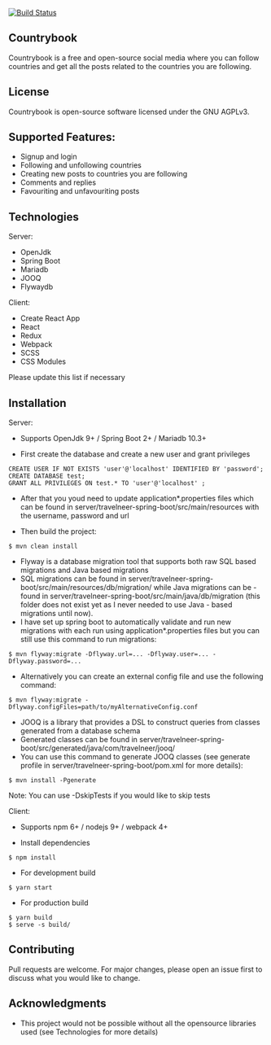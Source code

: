 
[![Build Status](https://cloud.drone.io/api/badges/youssef-sherif/countrybook/status.svg)](https://cloud.drone.io/youssef-sherif/countrybook)

## Countrybook

Countrybook is a free and open-source social media where you can follow countries and get all the posts related to the countries you are following.

## License

Countrybook is open-source software licensed under the GNU AGPLv3.
      
## Supported Features:

- Signup and login
- Following and unfollowing countries
- Creating new posts to countries you are following
- Comments and replies
- Favouriting and unfavouriting posts

## Technologies

Server:
- OpenJdk
- Spring Boot
- Mariadb
- JOOQ
- Flywaydb

Client:
- Create React App
- React
- Redux
- Webpack
- SCSS
- CSS Modules

Please update this list if necessary

## Installation

Server:
- Supports OpenJdk 9+ / Spring Boot 2+  / Mariadb 10.3+

- First create the database and create a new user and grant privileges
```
CREATE USER IF NOT EXISTS 'user'@'localhost' IDENTIFIED BY 'password';
CREATE DATABASE test;
GRANT ALL PRIVILEGES ON test.* TO 'user'@'localhost' ;
```
- After that you youd need to update application*.properties files which can be found in server/travelneer-spring-boot/src/main/resources  with the username, password and url

- Then build the project:
```
$ mvn clean install
```

- Flyway is a database migration tool that supports both raw SQL based migrations and Java based migrations
- SQL migrations can be found in server/travelneer-spring-boot/src/main/resources/db/migration/ while Java migrations can be         - found in server/travelneer-spring-boot/src/main/java/db/migration (this folder does not exist yet as I never needed to use Java          - based migrations until now).
- I have set up spring boot to automatically validate and run new migrations with each run using application*.properties files but you can still use this command to run migrations:
```
$ mvn flyway:migrate -Dflyway.url=... -Dflyway.user=... -Dflyway.password=...
```
- Alternatively you can create an external config file and use the following command:
```
$ mvn flyway:migrate -Dflyway.configFiles=path/to/myAlternativeConfig.conf
```

- JOOQ is a library that provides a DSL to construct queries from classes generated from a database schema
- Generated classes can be found in server/travelneer-spring-boot/src/generated/java/com/travelneer/jooq/
- You can use this command to generate JOOQ classes (see generate profile in server/travelneer-spring-boot/pom.xml for more details):
```
$ mvn install -Pgenerate
```
Note: You can use -DskipTests if you would like to skip tests


Client:
- Supports npm 6+ / nodejs 9+ / webpack 4+

- Install dependencies
```
$ npm install
```

- For development build
```
$ yarn start
```

- For production build
```
$ yarn build
$ serve -s build/
```

## Contributing

Pull requests are welcome. For major changes, please open an issue first to discuss what you would like to change.

## Acknowledgments

- This project would not be possible without all the opensource libraries used (see Technologies for more details)
